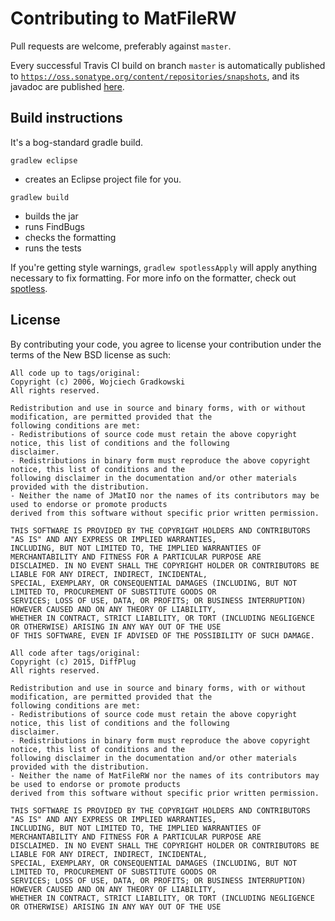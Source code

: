 # Contributing to MatFileRW

Pull requests are welcome, preferably against `master`.

Every successful Travis CI build on branch `master` is automatically published to [`https://oss.sonatype.org/content/repositories/snapshots`](https://oss.sonatype.org/content/repositories/snapshots/com/diffplug/), and its javadoc are published [here](http://diffplug.github.io/jmatio/javadoc/snapshot/).

## Build instructions

It's a bog-standard gradle build.

`gradlew eclipse`
* creates an Eclipse project file for you.

`gradlew build`
* builds the jar
* runs FindBugs
* checks the formatting
* runs the tests

If you're getting style warnings, `gradlew spotlessApply` will apply anything necessary to fix formatting. For more info on the formatter, check out [spotless](https://github.com/diffplug/spotless).

## License

By contributing your code, you agree to license your contribution under the terms of the New BSD license as such:

```
All code up to tags/original:
Copyright (c) 2006, Wojciech Gradkowski
All rights reserved.

Redistribution and use in source and binary forms, with or without modification, are permitted provided that the
following conditions are met:
- Redistributions of source code must retain the above copyright notice, this list of conditions and the following
disclaimer.
- Redistributions in binary form must reproduce the above copyright notice, this list of conditions and the
following disclaimer in the documentation and/or other materials provided with the distribution.
- Neither the name of JMatIO nor the names of its contributors may be used to endorse or promote products
derived from this software without specific prior written permission.

THIS SOFTWARE IS PROVIDED BY THE COPYRIGHT HOLDERS AND CONTRIBUTORS "AS IS" AND ANY EXPRESS OR IMPLIED WARRANTIES,
INCLUDING, BUT NOT LIMITED TO, THE IMPLIED WARRANTIES OF MERCHANTABILITY AND FITNESS FOR A PARTICULAR PURPOSE ARE
DISCLAIMED. IN NO EVENT SHALL THE COPYRIGHT HOLDER OR CONTRIBUTORS BE LIABLE FOR ANY DIRECT, INDIRECT, INCIDENTAL,
SPECIAL, EXEMPLARY, OR CONSEQUENTIAL DAMAGES (INCLUDING, BUT NOT LIMITED TO, PROCUREMENT OF SUBSTITUTE GOODS OR
SERVICES; LOSS OF USE, DATA, OR PROFITS; OR BUSINESS INTERRUPTION) HOWEVER CAUSED AND ON ANY THEORY OF LIABILITY,
WHETHER IN CONTRACT, STRICT LIABILITY, OR TORT (INCLUDING NEGLIGENCE OR OTHERWISE) ARISING IN ANY WAY OUT OF THE USE
OF THIS SOFTWARE, EVEN IF ADVISED OF THE POSSIBILITY OF SUCH DAMAGE.

All code after tags/original:
Copyright (c) 2015, DiffPlug
All rights reserved.

Redistribution and use in source and binary forms, with or without modification, are permitted provided that the
following conditions are met:
- Redistributions of source code must retain the above copyright notice, this list of conditions and the following
disclaimer.
- Redistributions in binary form must reproduce the above copyright notice, this list of conditions and the
following disclaimer in the documentation and/or other materials provided with the distribution.
- Neither the name of MatFileRW nor the names of its contributors may be used to endorse or promote products
derived from this software without specific prior written permission.

THIS SOFTWARE IS PROVIDED BY THE COPYRIGHT HOLDERS AND CONTRIBUTORS "AS IS" AND ANY EXPRESS OR IMPLIED WARRANTIES,
INCLUDING, BUT NOT LIMITED TO, THE IMPLIED WARRANTIES OF MERCHANTABILITY AND FITNESS FOR A PARTICULAR PURPOSE ARE
DISCLAIMED. IN NO EVENT SHALL THE COPYRIGHT HOLDER OR CONTRIBUTORS BE LIABLE FOR ANY DIRECT, INDIRECT, INCIDENTAL,
SPECIAL, EXEMPLARY, OR CONSEQUENTIAL DAMAGES (INCLUDING, BUT NOT LIMITED TO, PROCUREMENT OF SUBSTITUTE GOODS OR
SERVICES; LOSS OF USE, DATA, OR PROFITS; OR BUSINESS INTERRUPTION) HOWEVER CAUSED AND ON ANY THEORY OF LIABILITY,
WHETHER IN CONTRACT, STRICT LIABILITY, OR TORT (INCLUDING NEGLIGENCE OR OTHERWISE) ARISING IN ANY WAY OUT OF THE USE
```
